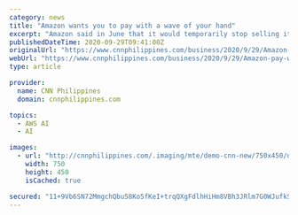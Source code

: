 ```yaml
---
category: news
title: "Amazon wants you to pay with a wave of your hand"
excerpt: "Amazon said in June that it would temporarily stop selling its Rekognition software to police. When it comes to Amazon One data, Kumar said the company isn't storing any information locally on ..."
publishedDateTime: 2020-09-29T09:41:00Z
originalUrl: "https://www.cnnphilippines.com/business/2020/9/29/Amazon-pay-with-wave-of-hand-.html"
webUrl: "https://www.cnnphilippines.com/business/2020/9/29/Amazon-pay-with-wave-of-hand-.html"
type: article

provider:
  name: CNN Philippines
  domain: cnnphilippines.com

topics:
  - AWS AI
  - AI

images:
  - url: "http://cnnphilippines.com/.imaging/mte/demo-cnn-new/750x450/dam/cnn/2020/9/29/Amazon-One_CNNPH.jpg/jcr:content/Amazon-One_CNNPH.jpg"
    width: 750
    height: 450
    isCached: true

secured: "11+9Vb6SN72MmgchQbu58Ko5fKeI+trqQXgFdlhHiHm8VBh3JRlm7G0WJufkSl65Idw+d9PBJe4LCdR/SULTdt0vaxu2YNRwmpS6UTL4Sm1jmySypwxQWpYVvrs+1kbhtfHKjtElmqYBrrhcNPWJBC4UHTNpE7c4lX3pa8LZ0OOsM9qze5ArDeG7FZ/X278XhgSVZUYtnKgw9VuMfQkQ7YiEL6STCU3yDZkzfSMz3XtL0L/WYN2QN6/QE/bfEgJSypXVHK8qxe6RdozleRZZqX5HrxE/n3fahYYLqzOktGGBLQ1685cg38UYt7G/WbmS/foc6rzAEPjL+1Uw3QPRe0X4IAe4N13EPxZPLrUkEQs=;t7Rc4HKtRCpi+n+mSd2UCA=="
---
```


